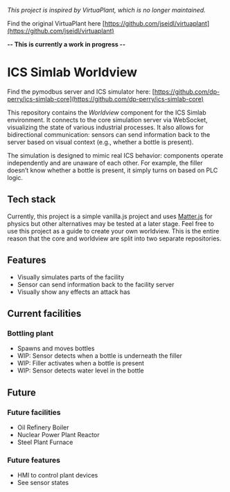 _This project is inspired by VirtuaPlant, which is no longer maintained._

Find the original VirtuaPlant here [https://github.com/jseidl/virtuaplant](https://github.com/jseidl/virtuaplant)


**-- This is currently a work in progress --** 

# ICS Simlab Worldview
Find the pymodbus server and ICS simulator here: [https://github.com/dp-perry/ics-simlab-core](https://github.com/dp-perry/ics-simlab-core)

This repository contains the *Worldview* component for the ICS Simlab environment. It connects to the core simulation server via WebSocket, visualizing the state of various industrial processes. It also allows for bidirectional communication: sensors can send information back to the server based on visual context (e.g., whether a bottle is present).

The simulation is designed to mimic real ICS behavior: components operate independently and are unaware of each other. For example, the filler doesn’t know whether a bottle is present, it simply turns on based on PLC logic.

## Tech stack
Currently, this project is a simple vanilla.js project and uses [Matter.js](https://brm.io/matter-js/) for physics but 
other alternatives may be tested at a later stage. Feel free to use this project as a guide to create your own worldview.
This is the entire reason that the core and worldview are split into two separate repositories.

## Features
- Visually simulates parts of the facility
- Sensor can send information back to the facility server
- Visually show any effects an attack has

## Current facilities
### Bottling plant
- Spawns and moves bottles
- WIP: Sensor detects when a bottle is underneath the filler
- WIP: Filler activates when a bottle is present
- WIP: Sensor detects water level in the bottle

## Future

### Future facilities
- Oil Refinery Boiler
- Nuclear Power Plant Reactor
- Steel Plant Furnace

### Future features
- HMI to control plant devices
- See sensor states